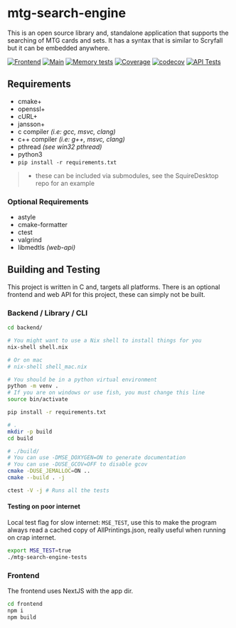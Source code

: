 # mtg-search-engine
This is an open source library and, standalone application that supports the searching of MTG cards
and sets. It has a syntax that is similar to Scryfall but it can be embedded anywhere.

[![Frontend](https://github.com/MonarchDevelopment/mtg-search-engine/actions/workflows/frontend.yml/badge.svg)](https://github.com/MonarchDevelopment/mtg-search-engine/actions/workflows/frontend.yml)
[![Main](https://github.com/MonarchDevelopment/mtg-search-engine/actions/workflows/main.yml/badge.svg)](https://github.com/MonarchDevelopment/mtg-search-engine/actions/workflows/main.yml)
[![Memory tests](https://github.com/MonarchDevelopment/mtg-search-engine/actions/workflows/memtests.yml/badge.svg)](https://github.com/MonarchDevelopment/mtg-search-engine/actions/workflows/memtests.yml)
[![Coverage](https://github.com/SquireTournamentServices/mtg-search-engine/actions/workflows/coverage.yml/badge.svg)](https://github.com/SquireTournamentServices/mtg-search-engine/actions/workflows/coverage.yml)
[![codecov](https://codecov.io/github/SquireTournamentServices/mtg-search-engine/graph/badge.svg?token=FK7LTBC9AC)](https://codecov.io/github/SquireTournamentServices/mtg-search-engine)
[![API Tests](https://github.com/SquireTournamentServices/mtg-search-engine/actions/workflows/apitests.yml/badge.svg)](https://github.com/SquireTournamentServices/mtg-search-engine/actions/workflows/apitests.yml)

## Requirements
 - cmake+
 - openssl+
 - cURL+
 - jansson+
 - c compiler *(i.e: gcc, msvc, clang)*
 - c++ compiler *(i.e: g++, msvc, clang)*
 - pthread *(see win32 pthread)*
 - python3
  - `pip install -r requirements.txt`

> + these can be included via submodules, see the SquireDesktop repo for an example

### Optional Requirements
 - astyle
 - cmake-formatter
 - ctest
 - valgrind
 - libmedtls *(web-api)*

## Building and Testing

This project is written in C and, targets all platforms. There is an optional frontend and web API for this project, these can simply not be built.

### Backend / Library / CLI

```sh
cd backend/

# You might want to use a Nix shell to install things for you
nix-shell shell.nix

# Or on mac
# nix-shell shell_mac.nix

# You should be in a python virtual environment
python -m venv .
# If you are on windows or use fish, you must change this line
source bin/activate

pip install -r requirements.txt

# .
mkdir -p build
cd build

# ./build/
# You can use -DMSE_DOXYGEN=ON to generate documentation
# You can use -DUSE_GCOV=OFF to disable gcov
cmake -DUSE_JEMALLOC=ON ..
cmake --build . -j

ctest -V -j # Runs all the tests
```

#### Testing on poor internet

Local test flag for slow internet: `MSE_TEST`, use this to make the program always read a cached copy of AllPrintings.json, 
really useful when running on crap internet.

```sh
export MSE_TEST=true
./mtg-search-engine-tests
```

### Frontend

The frontend uses NextJS with the app dir.

```sh
cd frontend
npm i
npm build
```
